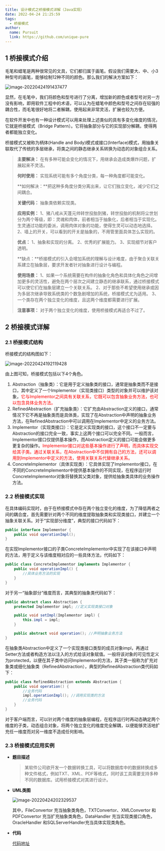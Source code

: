 ```yaml
---
title: 设计模式之桥接模式详解（Java实现）
date: 2022-04-24 21:25:59
tags: 
  - 桥接模式
author: 
  name: Pursuit
  link: https://github.com/unique-pure
---
```

## 1 桥接模式介绍

毛笔和蜡笔是两种很常见的文具，它们都归属于画笔。假设我们需要大、中、小3种型号的画笔，能够绘制12种不同的颜色。那么我们的解决方案如下：

![image-20220424191437477](https://img-blog.csdnimg.cn/img_convert/778fc90ed46e2c273ccb2ad4cafc080c.png)

显然，在毛笔中，我们将颜色和型号进行了分离，增加新的颜色或者型号对另一方没有影响，即用软件工程中的术语，可以认为在蜡笔中颜色和型号之间存在较强的耦合性，而毛笔很好地将二者解耦，使用起来非常灵活，扩展也较为方便。

在软件开发中也有一种设计模式可以用来处理上述类似的具有多变化维度的情况，它就是桥接模式（Bridge Pattern）。它将抽象部分与它的实现部分解耦，使得两者都能独立变化。

桥接模式又被称为柄体(Handle and Body)模式或接口(Interface)模式，用抽象关联取代了传统的多层继承，将类之间的静态继承关系转换为动态的对象组合关系。

> **主要解决：** 在有多种可能会变化的情况下，用继承会造成类爆炸问题，扩展起来不灵活。
>
> **何时使用：** 实现系统可能有多个角度分类，每一种角度都可能变化。
>
> **如何解决：**把这种多角度分类分离出来，让它们独立变化，减少它们之间耦合。
>
> **关键代码：** 抽象类依赖实现类。
>
> **应用实例：** 1、猪八戒从天蓬元帅转世投胎到猪，转世投胎的机制将尘世划分为两个等级，即：灵魂和肉体，前者相当于抽象化，后者相当于实现化。生灵通过功能的委派，调用肉体对象的功能，使得生灵可以动态地选择。 2、墙上的开关，可以看到的开关是抽象的，不用管里面具体怎么实现的。
>
> **优点：** 1、抽象和实现的分离。 2、优秀的扩展能力。 3、实现细节对客户透明。
>
> **缺点：**桥接模式的引入会增加系统的理解与设计难度，由于聚合关联关系建立在抽象层，要求开发者针对抽象进行设计与编程。
>
> **使用场景：** 1、如果一个系统需要在构件的抽象化角色和具体化角色之间增加更多的灵活性，避免在两个层次之间建立静态的继承联系，通过桥接模式可以使它们在抽象层建立一个关联关系。 2、对于那些不希望使用继承或因为多层次继承导致系统类的个数急剧增加的系统，桥接模式尤为适用。 3、一个类存在两个独立变化的维度，且这两个维度都需要进行扩展。
>
> **注意事项：** 对于两个独立变化的维度，使用桥接模式再适合不过了。

## 2 桥接模式详解

### 2.1 桥接模式结构

桥接模式的结构图如下：

![image-20220424192119428](https://img-blog.csdnimg.cn/img_convert/e186c443621072881aa345cbbad3807d.png)

由上图可知，桥接模式包括以下4个角色。

1. Abstraction（抽象类）：它是用于定义抽象类的接口，通常是抽象类而不是接口，其中定义了一个Implementor（实现类接口）类型的对象并可以维护该对象，<font color="red">它与Implementor之间具有关联关系，它既可以包含抽象业务方法，也可以包含具体业务方法。</font>
2. RefinedAbstraction（扩充抽象类）：它扩充由Abstraction定义的接口，通常情况下它不再是抽象类而是具体类，实现了在Abstraction中声明的抽象业务方法，在RefinedAbstraction中可以调用在Implementor中定义的业务方法。
3. Implementor（实现类接口）：它是定义实现类的接口，这个接口不一定要与Abstraction的接口完全一致，事实上这两个接口可以完全不同。一般而言，Implementor接口仅提供基本操作，而Abstraction定义的接口可能会做更多更复杂的操作。<font color="red">Implementor接口对这些基本操作进行了声明，而具体实现交给其子类。通过关联关系，在Abstraction中不仅拥有自己的方法，还可以调用到Implementor中定义的方法，使用关联关系代替继承关系。</font>
4. ConcreteImplementor（具体实现类）：它具体实现了Implementor接口，在不同的ConcreteImplementor中提供基本操作的不同实现，在程序运行时ConcreteImplementor对象将替换其父类对象，提供给抽象类具体的业务操作方法。

### 2.2 桥接模式实现

在具体编码实现时，由于在桥接模式中存在两个独立变化的维度，为了降低两者之间的耦合度，首先需要针对两个不同的维度提取抽象类和实现类接口，并建立一个抽象关联关系。对于“实现部分维度”，典型的接口代码如下：

```java
public interface Implementor {
    public void operationImpl();
}
```

在实现Implementor接口的子类ConcreteImplementor中实现了在该接口中声明的方法，用于定义与该维度相对应的一些具体方法，代码如下：

```java
public class ConcreteImplementor implements Implementor {
    public void operationImpl() {
        //具体业务方法的实现
    }
}
```

对于另一“抽象部分”维度而言，其典型的抽象类代码如下：

```java
public abstract class Abstraction {
    protected Implementor impl; //定义实现类接口对象

    public void setImpl(Implementor impl) {
        this.impl = impl;
    }

    public abstract void operation(); //声明抽象业务方法
}
```

在抽象类Abstraction中定义了一个实现类接口类型的成员对象impl，再通过Setter方法或者构造方法以注入的方式给该对象赋值。一般将该对象的可见性定义为protected，以便在其子类中访问Implementor的方法，其子类一般称为扩充对象类或细化抽象类（RefinedAbstraction），典型的RefinedAbstraction类代码如下：

```java
public class RefinedAbstraction extends Abstraction {
    public void operation() {
        //业务代码
        impl.operationImpl(); //调用实现类的方法
        //业务代码
    }
}
```

对于客户端而言，可以针对两个维度的抽象层编程，在程序运行时再动态确定两个维度的子类，动态组合对象，将两个独立变化的维度完全解耦，以便能够灵活地扩充任一维度而对另一维度不造成任何影响。

### 2.3 桥接模式应用实例

* **题目描述**

  > 某软件公司欲开发一个数据转换工具，可以将数据库中的数据转换成多种文件格式，例如TXT、XML、PDF等格式，同时该工具需要支持多种不同的数据库。试用桥接模式对其进行设计。

* **UML类图**

  ![image-20220424202329537](https://img-blog.csdnimg.cn/img_convert/2257ba4f82dc4651efc4d6991df7529c.png)

  其中，FileConvertor 充当抽象类角色，TXTConvertor、XMLConvertor 和 PDFConvertor
  充当扩充抽象类角色，DataHandler 充当实现类接口角色，OracleHandler 和SQLServerHandler充当具体实现类角色。  

* **代码**

  [代码地址](https://github.com/unique-pure/designpattern_code/tree/main/src/bridge_pattern)